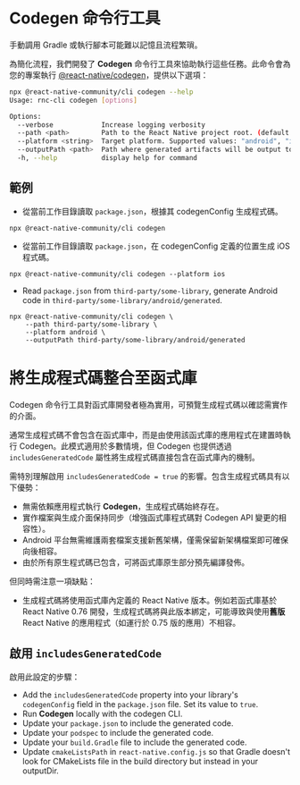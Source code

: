 # Codegen 命令行工具

手動調用 Gradle 或執行腳本可能難以記憶且流程繁瑣。

為簡化流程，我們開發了 **Codegen** 命令行工具來協助執行這些任務。此命令會為您的專案執行 [@react-native/codegen](https://www.npmjs.com/package/@react-native/codegen)，提供以下選項：

```sh
npx @react-native-community/cli codegen --help
Usage: rnc-cli codegen [options]

Options:
  --verbose            Increase logging verbosity
  --path <path>        Path to the React Native project root. (default: "/Users/MyUsername/projects/my-app")
  --platform <string>  Target platform. Supported values: "android", "ios", "all". (default: "all")
  --outputPath <path>  Path where generated artifacts will be output to.
  -h, --help           display help for command
```

## 範例

- 從當前工作目錄讀取 `package.json`，根據其 codegenConfig 生成程式碼。

```shell
npx @react-native-community/cli codegen
```

- 從當前工作目錄讀取 `package.json`，在 codegenConfig 定義的位置生成 iOS 程式碼。

```shell
npx @react-native-community/cli codegen --platform ios
```

- Read `package.json` from `third-party/some-library`, generate Android code in `third-party/some-library/android/generated`.

```shell
npx @react-native-community/cli codegen \
    --path third-party/some-library \
    --platform android \
    --outputPath third-party/some-library/android/generated
```

# 將生成程式碼整合至函式庫

Codegen 命令行工具對函式庫開發者極為實用，可預覽生成程式碼以確認需實作的介面。

通常生成程式碼不會包含在函式庫中，而是由使用該函式庫的應用程式在建置時執行 Codegen。此模式適用於多數情境，但 Codegen 也提供透過 `includesGeneratedCode` 屬性將生成程式碼直接包含在函式庫內的機制。

需特別理解啟用 `includesGeneratedCode = true` 的影響。包含生成程式碼具有以下優勢：

- 無需依賴應用程式執行 **Codegen**，生成程式碼始終存在。
- 實作檔案與生成介面保持同步（增強函式庫程式碼對 Codegen API 變更的相容性）。
- Android 平台無需維護兩套檔案支援新舊架構，僅需保留新架構檔案即可確保向後相容。
- 由於所有原生程式碼已包含，可將函式庫原生部分預先編譯發佈。

但同時需注意一項缺點：

- 生成程式碼將使用函式庫內定義的 React Native 版本。例如若函式庫基於 React Native 0.76 開發，生成程式碼將與此版本綁定，可能導致與使用**舊版** React Native 的應用程式（如運行於 0.75 版的應用）不相容。

## 啟用 `includesGeneratedCode`

啟用此設定的步驟：

- Add the `includesGeneratedCode` property into your library's `codegenConfig` field in the `package.json` file. Set its value to `true`.
- Run **Codegen** locally with the codegen CLI.
- Update your `package.json` to include the generated code.
- Update your `podspec` to include the generated code.
- Update your `build.Gradle` file to include the generated code.
- Update `cmakeListsPath` in `react-native.config.js` so that Gradle doesn't look for CMakeLists file in the build directory but instead in your outputDir.